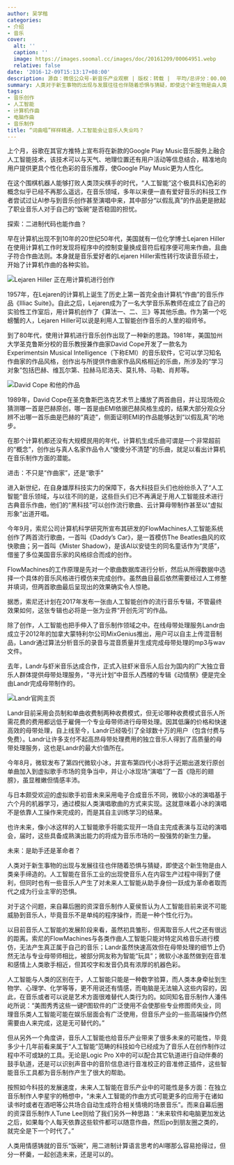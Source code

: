 ```yaml
---
author: 吴学楷
categories:
- 介绍
- 音乐
cover:
  alt: ''
  caption: ''
  image: https://images.soomal.cc/images/doc/20161209/00064951.webp
  relative: false
date: '2016-12-09T15:13:17+08:00'
description: 源自：微信公众号-新音乐产业观察 | 版权：转载 |  平均/总评分：00.00/0
summary: 人类对于新生事物的出现与发展往往也伴随着恐惧与猜疑，即使这个新生物是由人类亲手缔造的。人工智能在音乐工业的出现使音乐人在内容生产过程中得到了便利，但同时也有一些音乐人产生了对未来人工智能从助手身份一跃成为革命者取而代之成为行业主宰的恐惧……
tags:
- 音乐创作
- 人工智能
- 计算机作曲
- 电脑作曲
- 音乐制作
title: “词曲唱”样样精通，人工智能会让音乐人失业吗？
---
```


上个月，谷歌在其官方推特上宣布将在新款的Google Play Music音乐服务上融合人工智能技术，该技术可以与天气、地理位置还有用户活动等信息结合，精准地向用户提供更具个性化色彩的音乐推荐，使Google Play Music更为人性化。

在这个围棋机器人能够打败人类顶尖棋手的时代，“人工智能”这个极具科幻色彩的概念似乎已经不再那么遥远，在音乐领域，多年以来便一直有爱好音乐的科技工作者尝试过让AI参与到音乐创作甚至演唱中来，其中部分“以假乱真”的作品更是掀起了职业音乐人对于自己的“饭碗”是否稳固的担忧。

探索：二进制代码也能作曲？

早在计算机出现不到10年的20世纪50年代，美国就有一位化学博士Lejaren Hiller在使用计算机工作时发现将程序中的控制变量换成音符后程序便可用来作曲，且曲子符合作曲法则。本身就是音乐爱好者的Lejaren Hiller索性转行攻读音乐硕士，开始了计算机作曲的各种实验。

![Lejaren Hiller 正在用计算机进行创作](https://images.soomal.cc/images/doc/20161209/00064948_01.webp)





1957年，在Lejaren的计算机上诞生了历史上第一首完全由计算机“作曲”的音乐作品《Illiac Suite》。自此之后，Lejaren成为了一名大学音乐系教师在成立了自己的实验性工作室后，用计算机创作了《算法一、二、三》等其他乐曲。作为第一个吃螃蟹的人，Lejaren Hiller可以说是利用人工智能创作音乐的人里的祖师爷。

到了80年代，使用计算机进行音乐创作出现了一种新的思路。1981年，美国加州大学圣克鲁斯分校的音乐教授兼作曲家David Cope开发了一款名为Experimentsin Musical Intelligence（下称EMI）的音乐软件，它可以学习知名作曲家的作品风格，创作出与所提供作曲家作品风格相近的乐曲，所涉及的“学习对象”包括巴赫、维瓦尔第、拉赫马尼洛夫、莫扎特、马勒、肖邦等。

![David Cope 和他的作品](https://images.soomal.cc/images/doc/20161209/00064949_01.webp)





1989年，David Cope在圣克鲁斯巴洛克艺术节上播放了两首曲目，并让现场观众猜测哪一首是巴赫原创，哪一首是由EMI依据巴赫风格生成的，结果大部分观众分辨不出哪一首乐曲是巴赫的“真迹”，侧面证明EMI的作品能够达到“以假乱真”的地步。

在那个计算机都还没有大规模民用的年代，计算机生成乐曲可谓是一个非常超前的“概念”，创作出与真人名家作品令人“傻傻分不清楚”的乐曲，就足以看出计算机在音乐制作方面的潜能。

进击：不只是“作曲家”，还是“歌手”

进入新世纪，在自身雄厚科技实力的保障下，各大科技巨头们也纷纷杀入了“人工智能”音乐领域，与以往不同的是，这些巨头们已不再满足于用人工智能技术进行古典音乐作曲，他们的“黑科技”可以创作流行歌曲、云计算母带制作甚至以“虚拟形象”出道开唱。

今年9月，索尼公司计算机科学研究所宣布其研发的FlowMachines人工智能系统创作了两首流行歌曲，一首叫《Daddy’s Car》，是一首模仿The Beatles曲风的欢快歌曲；另一首叫《Mister Shadow》，是该AI以安徒生的同名童话作为“灵感”，借鉴了多位美国音乐家的风格综合而成的创作。

FlowMachines的工作原理是先对一个歌曲数据库进行分析，然后从所得数据中选择一个具体的音乐风格进行模仿来完成创作。虽然曲目最后依然需要经过人工修整并填词，但两首歌曲最后呈现出的效果确实令人惊艳。

据悉，索尼还计划在2017年发布一张由人工智能创作的流行音乐专辑，不管最终效果如何，这张专辑也必将是一张为业界“开创先河”的作品。

除了创作，人工智能也把手伸入了音乐制作领域之中。在线母带处理服务Landr由成立于2012年的加拿大蒙特利尔公司MixGenius推出，用户可以自主上传混音制品，Landr通过算法分析音乐的录音与混音质量并生成完成母带处理的mp3与wav文件。  

去年，Landr与虾米音乐达成合作，正式入驻虾米音乐人后台为国内的广大独立音乐人群体提供母带处理服务，“寻光计划”中音乐人西楼的专辑《动情祭》便是完全由Landr完成母带制作的。

![Landr官网主页](https://images.soomal.cc/images/doc/20161209/00064950.webp)





Landr目前采用会员制和单曲收费制两种收费模式，但无论哪种收费模式音乐人所需花费的费用都远低于雇佣一个专业母带师进行母带处理。因其低廉的价格和快速高效的母带处理，自上线至今，Landr已经吸引了全球数十万的用户（包含付费与免费）。Landr让许多支付不起高昂母带处理费用的独立音乐人得到了高质量的母带处理服务，这也是Landr的最大价值所在。

今年8月，微软发布了第四代微软小冰，并宣布第四代小冰将于近期出道发行原创单曲加入到虚拟歌手市场的竞争当中，并让小冰现场“演唱”了一首《隐形的翅膀》，虽显稚嫩但情感丰沛。

与日本颇受欢迎的虚拟歌手初音未来采用电子合成音乐不同，微软小冰的演唱基于六个月的机器学习，通过模拟人类演唱歌曲的方式来实现。这就意味着小冰的演唱不是依靠人工操作来完成的，而是其自主训练学习的结果。

也许未来，像小冰这样的人工智能歌手将能实现开一场自主完成表演与互动的演唱会，届时，这些具备成熟演出能力的将成为音乐市场的一股强势的新生力量。

未来：是助手还是革命者？

人类对于新生事物的出现与发展往往也伴随着恐惧与猜疑，即使这个新生物是由人类亲手缔造的。人工智能在音乐工业的出现使音乐人在内容生产过程中得到了便利，但同时也有一些音乐人产生了对未来人工智能从助手身份一跃成为革命者取而代之成为行业主宰的恐惧。

对于这个问题，来自幕后圈的资深音乐制作人夏侯哲认为人工智能目前来说不可能威胁到音乐人，毕竟音乐不是单纯的程序操作，而是一种个性化行为。

以目前音乐人工智能的发展阶段来看，虽然初具雏形，但离取音乐人代之还有很远的距离。索尼的FlowMachines与各类作曲人工智能只能对特定风格音乐进行模仿，无法产生真正属于自己的音乐；Landr虽然快速高效但在母带处理的细节上仍然无法与专业母带师相比，被部分网友称为智能“玩具”；微软小冰虽然做到在音准和感情上人类歌手相近，但其咬字和发音仍具有浓厚的机器色彩。

人工智能与人类的区别在于，人工智能只能是一种数字验算，而人类本身牵扯到生物学、心理学、化学等等，更不用说还有情感，而电脑是无法输入这些内容的，因此，在音乐或者可以说是艺术方面很难替代人类行为的。如同知名音乐制作人潘伟屹所说：“美图秀秀这些一键P图软件的广泛使用不会使那些专业修图师失业，同理音乐类人工智能可能在娱乐层面会有广泛使用，但音乐产业的一些高端操作仍然需要由人来完成，这是无可替代的。”

但从另外一个角度讲，音乐人工智能也给音乐产业带来了很多未来的可能性，毕竟多少十几年前看来属于“人工智能”范畴的科技如今已经成为了音乐人在创作制作过程中不可或缺的工具。无论是Logic Pro X中的可以配合其它轨道进行自动伴奏的鼓手轨道，还是可以识别声音中的音阶信息进行音准校正的音准修正插件，这些智能音乐工具都为音乐制作产生了很大的帮助。

按照如今科技的发展速度，未来人工智能在音乐产业中的可能性是多方面：在独立音乐制作人李星宇的畅想中，“未来人工智能的作曲方式可能更多的应用于在诸如读书时或者在酒吧等公共场合自动生成符合相关情境的场景音乐”。而来自幕后圈的资深音乐制作人Tune Lee则给了我们另外一种思路：“未来软件和电脑更加发达之后，如果每个人每天依靠这些软件都可以随意作曲，然后po到朋友圈之类的，就完全是下一个时代了。”

人类用情感铸就的音乐“饭碗”，用二进制计算语言思考的AI哪那么容易抢得过，但分一杯羹，一起创造未来，还是可以的。